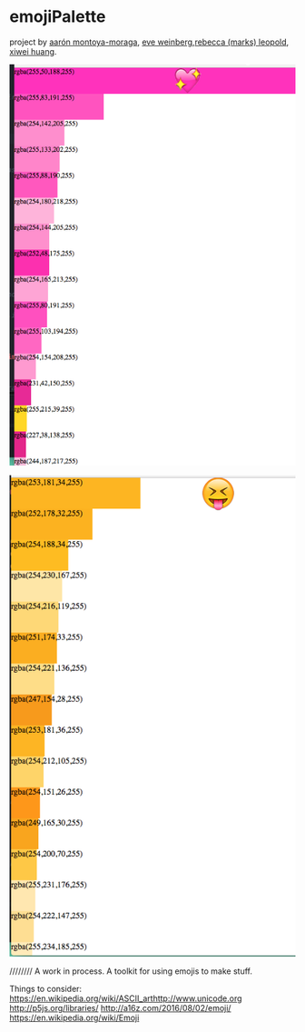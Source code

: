 # emojiPalette

project by [aarón montoya-moraga](https://github.com/aamontoya89), [eve weinberg](https://github.com/evejweinberg),[rebecca (marks) leopold](https://github.com/rebleo), [xiwei huang](https://github.com/thisisXiweiHuang).


![](img1.png)

![](img2.png)

////////
A work in process. A toolkit for using emojis to make stuff.


Things to consider: <https://en.wikipedia.org/wiki/ASCII_art><http://www.unicode.org> <http://p5js.org/libraries/> <http://a16z.com/2016/08/02/emoji/> <https://en.wikipedia.org/wiki/Emoji>
